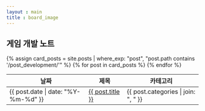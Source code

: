 ```yaml
---
layout : main
title : board_image
---
```


<div id="main" class="wrapper">
    <section>
        <div class="container">
            <div class="table-wrapper">
                <h2>게임 개발 노트</h2>
                <table class="alt">
                	<thead>
                		<tr>
                			<th>날짜</th>
                			<th>제목</th>
                			<th>카테고리</th>
                		</tr>
                	</thead>
                	<tbody>
                		{% assign card_posts = site.posts | where_exp: "post", "post.path contains '/post_development/'" %}
                        {% for post in card_posts %}
                        <tr>
                            <td>{{ post.date | date: "%Y-%m-%d" }}</td>
                            <td><a href="{{ post.url }}">{{ post.title }}</a></td>
                            <td>{{ post.categories | join: ", " }}</td>
                        </tr>
                        {% endfor %}
                	</tbody>
                	<tfoot>
                		<tr>
                			<td colspan="2"></td>
                			<td></td>
                		</tr>
                	</tfoot>
                </table>
            </div>
        </div>
    </section>
</div>
